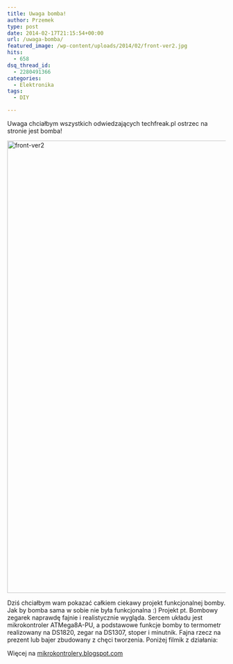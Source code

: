 ```yaml
---
title: Uwaga bomba!
author: Przemek
type: post
date: 2014-02-17T21:15:54+00:00
url: /uwaga-bomba/
featured_image: /wp-content/uploads/2014/02/front-ver2.jpg
hits:
  - 658
dsq_thread_id:
  - 2280491366
categories:
  - Elektronika
tags:
  - DIY

---
```

Uwaga chciałbym wszystkich odwiedzających techfreak.pl ostrzec na stronie jest bomba!

<!--more-->

[<img class="aligncenter size-full wp-image-6262" alt="front-ver2" src="http://techfreak.pl/wp-content/uploads/2014/02/front-ver2.jpg" width="1600" height="1041" />][1]

Dziś chciałbym wam pokazać całkiem ciekawy projekt funkcjonalnej bomby. Jak by bomba sama w sobie nie była funkcjonalna :) Projekt pt. Bombowy zegarek naprawdę fajnie i realistycznie wygląda. Sercem układu jest mikrokontroler ATMega8A-PU, a podstawowe funkcje bomby to termometr realizowany na DS1820, zegar na DS1307, stoper i minutnik. Fajna rzecz na prezent lub bajer zbudowany z chęci tworzenia. Poniżej filmik z działania:



Więcej na <a title="bomba" href="http://mikrokontrolery.blogspot.com/2011/03/DIY-Devastator-Bombowy-zegarek-ATmega8.html" target="_blank">mikrokontrolery.blogspot.com</a>

 [1]: http://techfreak.pl/wp-content/uploads/2014/02/front-ver2.jpg